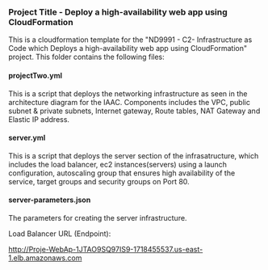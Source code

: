 ### Project Title - Deploy a high-availability web app using CloudFormation
This is a cloudformation template for the "ND9991 - C2- Infrastructure as Code which Deploys a high-availability web app using CloudFormation" project. This folder contains the following files:


#### projectTwo.yml
This is a script that deploys the networking infrastructure as seen in the architecture diagram for the IAAC. Components includes the VPC, public subnet & private subnets, Internet gateway, Route tables, NAT Gateway and Elastic IP address. 

#### server.yml
This is a script that deploys the server section of the infrasatructure, which includes the load balancer, ec2 instances(servers) using a launch configuration, autoscaling group that ensures high availability of the service, target groups and security groups on Port 80.

#### server-parameters.json
The parameters for creating the server infrastructure.


Load Balancer URL (Endpoint): 

http://Proje-WebAp-1JTAO9SQ97IS9-1718455537.us-east-1.elb.amazonaws.com
